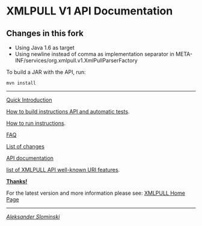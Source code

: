 # XMLPULL V1 API Documentation

## Changes in this fork

- Using Java 1.6 as target
- Using newline instead of comma as implementation separator in META-INF/services/org.xmlpull.v1.XmlPullParserFactory

To build a JAR with the API, run:

```
mvn install
```

---

<p><a href="doc/quick_intro.html">Quick Introduction</a>

<p><a href="doc/build.txt">How to build instructions API and automatic tests</a>.

<p><a href="doc/run.txt">How to run instructions</a>.

<p><a href="doc/faq.html">FAQ</a>

<p><a href="doc/changes.html">List of changes</a>

<p><a href="doc/api/org/xmlpull/v1/package-summary.html">API documentation</a>

<p><a href="doc/features.html">list of XMLPULL API well-known URI features</a>.

<p><b><a href="doc/THANKS.txt">Thanks!</a></b>


<p>
For the latest version and more information please see:
<a href="http://www.xmlpull.org/">XMLPULL Home Page</a>
<!-- and
<a href="http://www.xmlpull.org/discussion.shtml">XMLPULL
discussion list archives</a>.-->

<p>


<HR>


<address><a href="http://www.extreme.indiana.edu/~aslom/">Aleksander Slominski</a><address>

<p>&nbsp;<p>&nbsp;<p>&nbsp;<p>&nbsp;<p>&nbsp;<p>&nbsp;<p>&nbsp;<p>&nbsp;
</address>
</body>
</html>
